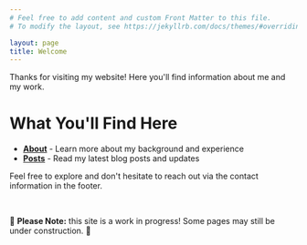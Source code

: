 ```yaml
---
# Feel free to add content and custom Front Matter to this file.
# To modify the layout, see https://jekyllrb.com/docs/themes/#overriding-theme-defaults

layout: page
title: Welcome
---
```

Thanks for visiting my website! Here you'll find information about me and my work.

# What You'll Find Here

- **[About](/about/)** - Learn more about my background and experience
- **[Posts](/posts/)** - Read my latest blog posts and updates

<p>Feel free to explore and don't hesitate to reach out via the contact information in the footer.</p>

<br>

<p>🚧 <strong>Please Note:</strong> this site is a work in progress! Some pages may still be under construction. 🚧</p>

